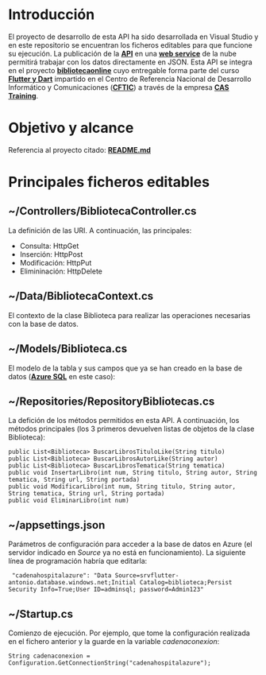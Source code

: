 # Introducción

El proyecto de desarrollo de esta API ha sido desarrollada en Visual Studio y en este repositorio se encuentran los ficheros editables para que funcione su ejecución. La publicación de la **[API](https://es.wikipedia.org/wiki/Interfaz_de_programaci%C3%B3n_de_aplicaciones)** en una **[web service](https://es.wikipedia.org/wiki/Servicio_web)** de la nube permitirá trabajar con los datos directamente en JSON.
Esta API se integra en el proyecto **[bibliotecaonline](https://github.com/antoniojturel/bibliotecaonline)** cuyo entregable forma parte del curso **[Flutter y Dart](https://cftic.centrosdeformacion.empleo.madrid.org/curso-flutter-y-dart)** impartido en el Centro de Referencia Nacional de Desarrollo Informático y Comunicaciones (**[CFTIC](https://cftic.centrosdeformacion.empleo.madrid.org/)**) a través de la empresa **[CAS Training](https://cas-training.com/)**.

# Objetivo y alcance

Referencia al proyecto citado: **[README.md](https://github.com/antoniojturel/bibliotecaonline/blob/master/README.md)**

# Principales ficheros editables

## ~/Controllers/BibliotecaController.cs

La definición de las URI. A continuación, las principales:
- Consulta: HttpGet
- Inserción: HttpPost
- Modificación: HttpPut
- Elimininación: HttpDelete

## ~/Data/BibliotecaContext.cs

El contexto de la clase Biblioteca para realizar las operaciones necesarias con la base de datos.

## ~/Models/Biblioteca.cs

El modelo de la tabla y sus campos que ya se han creado en la base de datos (**[Azure SQL](https://azure.microsoft.com/en-us/products/azure-sql/?&ef_id=CjwKCAjwtcCVBhA0EiwAT1fY71fB2Y4Ii-PkQjHox3Zph1aTBaO5oDSw_7yO-8DsjSAeebg-4svAtRoCgcIQAvD_BwE:G:s&OCID=AID2200258_SEM_CjwKCAjwtcCVBhA0EiwAT1fY71fB2Y4Ii-PkQjHox3Zph1aTBaO5oDSw_7yO-8DsjSAeebg-4svAtRoCgcIQAvD_BwE:G:s&gclid=CjwKCAjwtcCVBhA0EiwAT1fY71fB2Y4Ii-PkQjHox3Zph1aTBaO5oDSw_7yO-8DsjSAeebg-4svAtRoCgcIQAvD_BwE#product-overview)** en este caso):

## ~/Repositories/RepositoryBibliotecas.cs

La defición de los métodos permitidos en esta API. A continuación, los métodos principales (los 3 primeros devuelven listas de objetos de la clase Biblioteca):
~~~
public List<Biblioteca> BuscarLibrosTituloLike(String titulo)
public List<Biblioteca> BuscarLibrosAutorLike(String autor)
public List<Biblioteca> BuscarLibrosTematica(String tematica)
public void InsertarLibro(int num, String titulo, String autor, String tematica, String url, String portada)
public void ModificarLibro(int num, String titulo, String autor, String tematica, String url, String portada)
public void EliminarLibro(int num)

~~~

## ~/appsettings.json

Parámetros de configuración para acceder a la base de datos en Azure (el servidor indicado en *Source* ya no está en funcionamiento). La siguiente línea de programación habría que editarla: 
~~~
 "cadenahospitalazure": "Data Source=srvflutter-antonio.database.windows.net;Initial Catalog=biblioteca;Persist Security Info=True;User ID=adminsql; password=Admin123"
~~~

## ~/Startup.cs

Comienzo de ejecución. Por ejemplo, que tome la configuración realizada en el fichero anterior y la guarde en la variable *cadenaconexion*:
~~~
String cadenaconexion = Configuration.GetConnectionString("cadenahospitalazure");
~~~